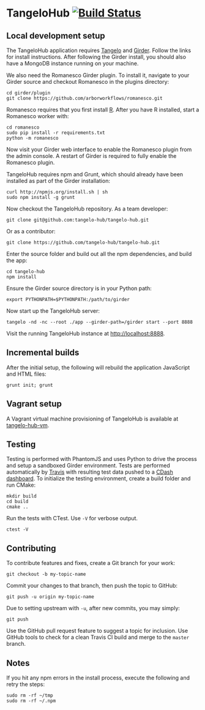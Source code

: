 TangeloHub [![Build Status](https://travis-ci.org/tangelo-hub/tangelo-hub.png?branch=master)](https://travis-ci.org/tangelo-hub/tangelo-hub)
===========

## Local development setup

The TangeloHub application requires [Tangelo](http://tangelo.readthedocs.org/en/latest/installation.html) and [Girder](http://girder.readthedocs.org/en/latest/installation.html). Follow the links for install instructions. After following the Girder install, you should also have a MongoDB instance running on your machine.

We also need the Romanesco Girder plugin. To install it, navigate to your Girder source and checkout Romanesco in the plugins directory:

    cd girder/plugin
    git clone https://github.com/arborworkflows/romanesco.git

Romanesco requires that you first install [R](http://www.r-project.org/). After you have R installed, start a Romanesco worker with:

    cd romanesco
    sudo pip install -r requirements.txt
    python -m romanesco

Now visit your Girder web interface to enable the Romanesco plugin from the admin console. A restart of Girder is required to fully enable the Romanesco plugin.

TangeloHub requires npm and Grunt, which should already have been installed as part of the Girder installation:

    curl http://npmjs.org/install.sh | sh
    sudo npm install -g grunt

Now checkout the TangeloHub repository. As a team developer:

    git clone git@github.com:tangelo-hub/tangelo-hub.git

Or as a contributor:

    git clone https://github.com/tangelo-hub/tangelo-hub.git

Enter the source folder and build out all the npm dependencies, and build the app:

    cd tangelo-hub
    npm install

Ensure the Girder source directory is in your Python path:

    export PYTHONPATH=$PYTHONPATH:/path/to/girder

Now start up the TangeloHub server:

    tangelo -nd -nc --root ./app --girder-path=/girder start --port 8888

Visit the running TangeloHub instance at [http://localhost:8888](http://localhost:8888).

## Incremental builds

After the initial setup, the following will rebuild the application JavaScript and HTML files:

    grunt init; grunt

## Vagrant setup

A Vagrant virtual machine provisioning of TangeloHub is available at [tangelo-hub-vm](https://github.com/tangelo-hub/tangelo-hub-vm).

## Testing

Testing is performed with PhantomJS and uses Python to drive the process and setup a sandboxed Girder environment. Tests are performed automatically by [Travis](https://travis-ci.org/tangelo-hub/tangelo-hub) with resulting test data pushed to a [CDash dashboard](http://my.cdash.org/index.php?project=Tangelo+Hub). To initialize the testing environment, create a build folder and run CMake:

    mkdir build
    cd build
    cmake ..

Run the tests with CTest. Use `-V` for verbose output.

    ctest -V

## Contributing

To contribute features and fixes, create a Git branch for your work:

    git checkout -b my-topic-name

Commit your changes to that branch, then push the topic to GitHub:

    git push -u origin my-topic-name

Due to setting upstream with `-u`, after new commits, you may simply:

    git push

Use the GitHub pull request feature to suggest a topic for inclusion. Use GitHub tools to check for a clean Travis CI build and merge to the `master` branch.

## Notes

If you hit any npm errors in the install process, execute the following and retry the steps:

    sudo rm -rf ~/tmp
    sudo rm -rf ~/.npm
